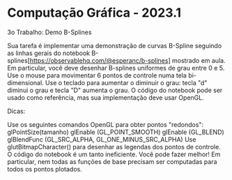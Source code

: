 # Computação Gráfica - 2023.1
3o Trabalho: Demo B-Splines

Sua tarefa é implementar uma demonstração de curvas B-Spline seguindo as linhas gerais do notebook B-splines[https://observablehq.com/@esperanc/b-splines] mostrado em aula. Em particular, você deve desenhar B-splines uniformes de grau entre 0 e 5. Use o mouse para movimentar 6 pontos de controle numa tela bi-dimensional. Use o teclado para aumentar o diminuir o grau: tecla "d" diminui o grau e tecla "D" aumenta o grau. O código do notebook pode ser usado como referência, mas sua implementação deve usar OpenGL. 

Dicas:

Use os seguintes comandos OpenGL para obter pontos "redondos":
glPointSize(tamanho)
glEnable (GL_POINT_SMOOTH)
glEnable (GL_BLEND) 
glBlendFunc (GL_SRC_ALPHA, GL_ONE_MINUS_SRC_ALPHA)
Use glutBitmapCharacter() para desenhar as legendas dos pontos de controle.
O código do notebook é um tanto ineficiente. Você pode fazer melhor! Em particular, nem todas as funções de base precisam ser computadas para todos os pontos plotados. 

